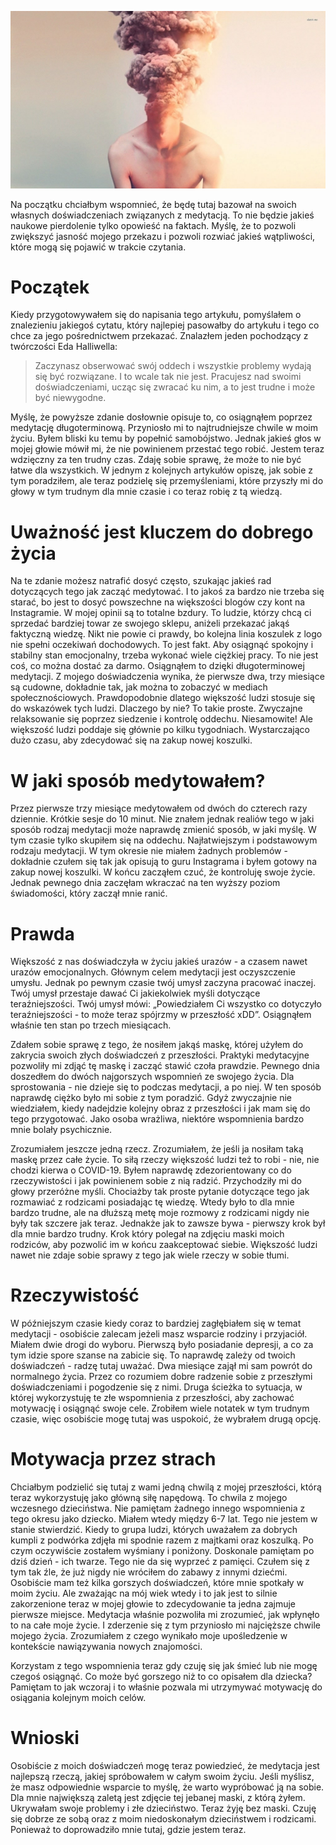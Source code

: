 ![Dlaczego medytacja mnie zraniła?](images/b166024d-1ad4-41bd-8019-2e53107e164e.jpg)

Na początku chciałbym wspomnieć, że będę tutaj bazował na swoich własnych doświadczeniach związanych z medytacją. To nie będzie jakieś naukowe pierdolenie tylko opowieść na faktach. Myślę, że to pozwoli zwiększyć jasność mojego przekazu i pozwoli rozwiać jakieś wątpliwości, które mogą się pojawić w trakcie czytania.

# **Początek**

Kiedy przygotowywałem się do napisania tego artykułu, pomyślałem o znalezieniu jakiegoś cytatu, który najlepiej pasowałby do artykułu i tego co chce za jego pośrednictwem przekazać. Znalazłem jeden pochodzący z twórczości Eda Halliwella:

> Zaczynasz obserwować swój oddech i wszystkie problemy wydają się być rozwiązane. I to wcale tak nie jest. Pracujesz nad swoimi doświadczeniami, ucząc się zwracać ku nim, a to jest trudne i może być niewygodne.

Myślę, że powyższe zdanie dosłownie opisuje to, co osiągnąłem poprzez medytację długoterminową. Przyniosło mi to najtrudniejsze chwile w moim życiu. Byłem bliski ku temu by popełnić samobójstwo. Jednak jakieś głos w mojej głowie mówił mi, że nie powinienem przestać tego robić. Jestem teraz wdzięczny za ten trudny czas. Zdaję sobie sprawę, że może to nie być łatwe dla wszystkich. W jednym z kolejnych artykułów opiszę, jak sobie z tym poradziłem, ale teraz podzielę się przemyśleniami, które przyszły mi do głowy w tym trudnym dla mnie czasie i co teraz robię z tą wiedzą.

# **Uważność jest kluczem do dobrego życia**

Na te zdanie możesz natrafić dosyć często, szukając jakieś rad dotyczących tego jak zacząć medytować. I to jakoś za bardzo nie trzeba się starać, bo jest to dosyć powszechne na większości blogów czy kont na Instagramie. W mojej opinii są to totalne bzdury. To ludzie, którzy chcą ci sprzedać bardziej towar ze swojego sklepu, aniżeli przekazać jakąś faktyczną wiedzę. Nikt nie powie ci prawdy, bo kolejna linia koszulek z logo nie spełni oczekiwań dochodowych. To jest fakt. Aby osiągnąć spokojny i stabilny stan emocjonalny, trzeba wykonać wiele ciężkiej pracy. To nie jest coś, co można dostać za darmo. Osiągnąłem to dzięki długoterminowej medytacji. Z mojego doświadczenia wynika, że pierwsze dwa, trzy miesiące są cudowne, dokładnie tak, jak można to zobaczyć w mediach społecznościowych. Prawdopodobnie dlatego większość ludzi stosuje się do wskazówek tych ludzi. Dlaczego by nie? To takie proste. Zwyczajne relaksowanie się poprzez siedzenie i kontrolę oddechu. Niesamowite! Ale większość ludzi poddaje się głównie po kilku tygodniach. Wystarczająco dużo czasu, aby zdecydować się na zakup nowej koszulki.

# **W jaki sposób medytowałem?**

Przez pierwsze trzy miesiące medytowałem od dwóch do czterech razy dziennie. Krótkie sesje do 10 minut. Nie znałem jednak realiów tego w jaki sposób rodzaj medytacji może naprawdę zmienić sposób, w jaki myślę. W tym czasie tylko skupiłem się na oddechu. Najłatwiejszym i podstawowym rodzaju medytacji. W tym okresie nie miałem żadnych problemów - dokładnie czułem się tak jak opisują to guru Instagrama i byłem gotowy na zakup nowej koszulki. W końcu zacząłem czuć, że kontroluję swoje życie. Jednak pewnego dnia zaczęłam wkraczać na ten wyższy poziom świadomości, który zaczął mnie ranić.

# **Prawda**

Większość z nas doświadczyła w życiu jakieś urazów - a czasem nawet urazów emocjonalnych. Głównym celem medytacji jest oczyszczenie umysłu. Jednak po pewnym czasie twój umysł zaczyna pracować inaczej. Twój umysł przestaje dawać Ci jakiekolwiek myśli dotyczące teraźniejszości. Twój umysł mówi: „Powiedziałem Ci wszystko co dotyczyło teraźniejszości - to może teraz spójrzmy w przeszłość xDD”. Osiągnąłem właśnie ten stan po trzech miesiącach.

Zdałem sobie sprawę z tego, że nosiłem jakąś maskę, której użyłem do zakrycia swoich złych doświadczeń z przeszłości. Praktyki medytacyjne pozwoliły mi zdjąć tę maskę i zacząć stawić czoła prawdzie. Pewnego dnia doszedłem do dwóch najgorszych wspomnień ze swojego życia. Dla sprostowania - nie dzieje się to podczas medytacji, a po niej. W ten sposób naprawdę ciężko było mi sobie z tym poradzić. Gdyż zwyczajnie nie wiedziałem, kiedy nadejdzie kolejny obraz z przeszłości i jak mam się do tego przygotować. Jako osoba wrażliwa, niektóre wspomnienia bardzo mnie bolały psychicznie.

Zrozumiałem jeszcze jedną rzecz. Zrozumiałem, że jeśli ja nosiłam taką maskę przez całe życie. To siłą rzeczy większość ludzi też to robi - nie, nie chodzi kierwa o COVID-19. Byłem naprawdę zdezorientowany co do rzeczywistości i jak powinienem sobie z nią radzić. Przychodziły mi do głowy przeróżne myśli. Chociażby tak proste pytanie dotyczące tego jak rozmawiać z rodzicami posiadając tę wiedzę. Wtedy było to dla mnie bardzo trudne, ale na dłuższą metę moje rozmowy z rodzicami nigdy nie były tak szczere jak teraz. Jednakże jak to zawsze bywa - pierwszy krok był dla mnie bardzo trudny. Krok który polegał na zdjęciu maski moich rodziców, aby pozwolić im w końcu zaakceptować siebie. Większość ludzi nawet nie zdaje sobie sprawy z tego jak wiele rzeczy w sobie tłumi.

# **Rzeczywistość**

W późniejszym czasie kiedy coraz to bardziej zagłębiałem się w temat medytacji - osobiście zalecam jeżeli masz wsparcie rodziny i przyjaciół. Miałem dwie drogi do wyboru. Pierwszą było posiadanie depresji, a co za tym idzie spore szanse na zabicie się. To naprawdę zależy od twoich doświadczeń - radzę tutaj uważać. Dwa miesiące zajął mi sam powrót do normalnego życia. Przez co rozumiem dobre radzenie sobie z przeszłymi doświadczeniami i pogodzenie się z nimi. Druga ścieżka to sytuacja, w której wykorzystuję te złe wspomnienia z przeszłości, aby zachować motywację i osiągnąć swoje cele. Zrobiłem wiele notatek w tym trudnym czasie, więc osobiście mogę tutaj was uspokoić, że wybrałem drugą opcję.

# **Motywacja przez strach**

Chciałbym podzielić się tutaj z wami jedną chwilą z mojej przeszłości, którą teraz wykorzystuję jako główną siłę napędową. To chwila z mojego wczesnego dzieciństwa. Nie pamiętam żadnego innego wspomnienia z tego okresu jako dziecko. Miałem wtedy między 6-7 lat. Tego nie jestem w stanie stwierdzić. Kiedy to grupa ludzi, których uważałem za dobrych kumpli z podwórka zdjęła mi spodnie razem z majtkami oraz koszulką. Po czym oczywiście zostałem wyśmiany i poniżony. Doskonale pamiętam po dziś dzień - ich twarze. Tego nie da się wyprzeć z pamięci. Czułem się z tym tak źle, że już nigdy nie wróciłem do zabawy z innymi dziećmi. Osobiście mam też kilka gorszych doświadczeń, które mnie spotkały w moim życiu. Ale zważając na mój wiek wtedy i to jak jest to silnie zakorzenione teraz w mojej głowie to zdecydowanie ta jedna zajmuje pierwsze miejsce. Medytacja właśnie pozwoliła mi zrozumieć, jak wpłynęło to na całe moje życie. I zderzenie się z tym przyniosło mi najcięższe chwile mojego życia. Zrozumiałem z czego wynikało moje upośledzenie w kontekście nawiązywania nowych znajomości.

Korzystam z tego wspomnienia teraz gdy czuję się jak śmieć lub nie mogę czegoś osiągnąć. Co może być gorszego niż to co opisałem dla dziecka? Pamiętam to jak wczoraj i to właśnie pozwala mi utrzymywać motywację do osiągania kolejnym moich celów.

# **Wnioski**

Osobiście z moich doświadczeń mogę teraz powiedzieć, że medytacja jest najlepszą rzeczą, jakiej spróbowałem w całym swoim życiu. Jeśli myślisz, że masz odpowiednie wsparcie to myślę, że warto wypróbować ją na sobie. Dla mnie największą zaletą jest zdjęcie tej jebanej maski, z którą żyłem. Ukrywałam swoje problemy i złe dzieciństwo. Teraz żyję bez maski. Czuję się dobrze ze sobą oraz z moim niedoskonałym dzieciństwem i rodzicami. Ponieważ to doprowadziło mnie tutaj, gdzie jestem teraz.
